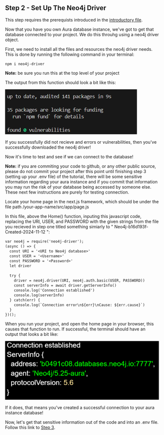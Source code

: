 ## Step 2 - Set Up The Neo4j Driver

This step requires the prerequists introduced in the [introductory file](/docs/tutorial/index.md). 

Now that you have you own Aura database instance, we've got to get that database connected to your project. We do this throuhg using a neo4j driver object.

First, we need to install all the files and resources the neo4j driver needs. This is done by running the following command in your terminal:

```
npm i neo4j-driver
```

**Note:** be sure you run this at the top level of your project

The output from this function should look a bit like this:

![Output](/docs/tutorial/tutorial_images/DriverDownloadOutput.png)

If you successfully did not recieve and errors or vulnerabilities, then you've successfully downloaded the neo4j driver!

Now it's time to test and see if we can connect to the database!

**Note:** if you are commiting your code to github, or any other public source, please do not commit your project after this point until finishing step 3
(setting up your .env file) of the tutorial, there will be some sensitive information regarding your aura instance and if you commit that information you 
may run the risk of your database being accessed by someone else. These next few instructions are purely for testing connection.

Locate your home page in the next.js framework, which should be under the file path /your-app-name/src/app/page.js

In this file, above the Home() function, inputing this javascript code, replacing the URI, USER, and PASSWORD with the given strings from the file you recieved in 
step one titled something simiarly to " Neo4j-b16d193f-Created-2024-11-12 ":

```
var neo4j = require('neo4j-driver');
(async () => {
  const URI = '<URI to Neo4j database>'
  const USER = '<Username>'
  const PASSWORD = '<Password>'
  let driver

  try {
    driver = neo4j.driver(URI, neo4j.auth.basic(USER, PASSWORD))
    const serverInfo = await driver.getServerInfo()
    console.log('Connection established')
    console.log(serverInfo)
  } catch(err) {
    console.log(`Connection error\n${err}\nCause: ${err.cause}`)
  }
})();
```
When you run your project, and open the home page in your browser, this causes that function to run. If successful, the terminal should have an output that 
looks a bit like:

![Connection Output](/docs/tutorial/tutorial_images/DBConnectionOutput.png)

If it does, that means you've created a successful connection to your aura instance database!

Now, let's get that sensitive information out of the code and into an .env file. Follow this link to [Step 3](/docs/tutorial/step_three.md).
